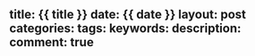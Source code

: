 title: {{ title }}
date: {{ date }}
layout: post
categories: 
tags: 
keywords:
description: 
comment: true
---
